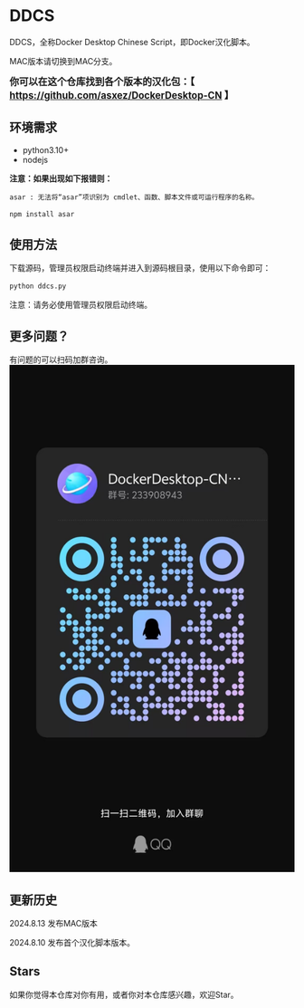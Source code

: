 # DDCS

DDCS，全称Docker Desktop Chinese Script，即Docker汉化脚本。

MAC版本请切换到MAC分支。

<big>**你可以在这个仓库找到各个版本的汉化包：【 https://github.com/asxez/DockerDesktop-CN 】**</big>

## 环境需求
- python3.10+
- nodejs

**注意：如果出现如下报错则：**
```text
asar : 无法将“asar”项识别为 cmdlet、函数、脚本文件或可运行程序的名称。
```
```bash
npm install asar
```

## 使用方法
下载源码，管理员权限启动终端并进入到源码根目录，使用以下命令即可：
```bash
python ddcs.py
```
注意：请务必使用管理员权限启动终端。

## 更多问题？
有问题的可以扫码加群咨询。
![](images/1.jpg)

## 更新历史
2024.8.13 发布MAC版本

2024.8.10 发布首个汉化脚本版本。

## Stars
如果你觉得本仓库对你有用，或者你对本仓库感兴趣，欢迎Star。
